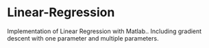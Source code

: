 # Linear-Regression
Implementation of Linear Regression with Matlab..
Including gradient descent with one parameter and multiple parameters.
